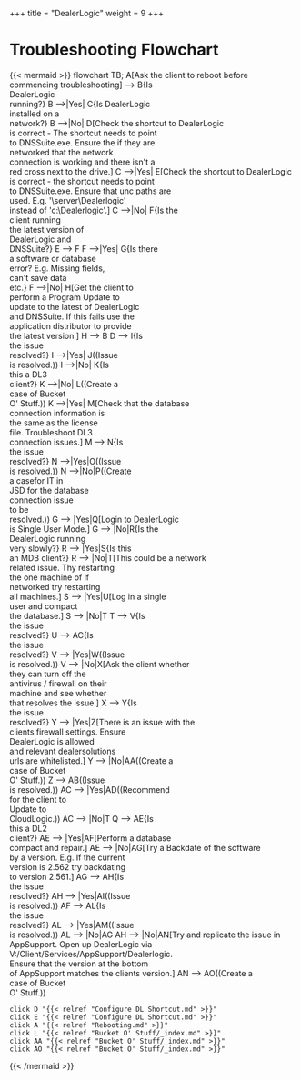+++
title = "DealerLogic"
weight = 9
+++

# Troubleshooting Flowchart

{{< mermaid >}}
flowchart TB;
    A[Ask the client to reboot before<br> commencing troubleshooting] --> B{Is <br>DealerLogic <br>running?}
    B -->|Yes| C{Is DealerLogic <br>installed on a <br>network?}
    B -->|No| D[Check the shortcut to DealerLogic <br>is correct - The shortcut needs to point <br>to DNSSuite.exe. Ensure the if they are <br>networked that the network <br>connection is working and there isn't a <br>red cross next to the drive.]
    C -->|Yes| E[Check the shortcut to DealerLogic <br>is correct - the shortcut needs to point <br>to DNSSuite.exe. Ensure that unc paths are <br>used. E.g. '\server\Dealerlogic'<br> instead of 'c:\Dealerlogic'.]
    C -->|No| F{Is the <br>client running <br>the latest version of <br>DealerLogic and <br>DNSSuite?}
    E --> F
    F -->|Yes| G{Is there<br> a software or database<br> error? E.g. Missing fields, <br>can't save data <br>etc.}
    F -->|No| H[Get the client to <br>perform a Program Update to <br>update to the latest of DealerLogic<br> and DNSSuite. If this fails use the <br>application distributor to provide<br> the latest version.]
    H --> B
    D --> I{Is <br>the issue <br>resolved?}
    I -->|Yes| J((Issue <br>is resolved.))
    I -->|No| K{Is <br>this a DL3<br> client?}
    K -->|No| L((Create a<br>case of Bucket<br>O' Stuff.))
    K -->|Yes| M[Check that the database<br>connection information is<br>the same as the license<br>file. Troubleshoot DL3<br>connection issues.]
    M --> N{Is<br>the issue<br>resolved?}
    N -->|Yes|O((Issue<br>is resolved.))
    N -->|No|P((Create<br> a casefor IT in <br>JSD for the database<br>connection issue<br>to be <br>resolved.))
    G --> |Yes|Q[Login to DealerLogic<br>is Single User Mode.]
    G --> |No|R{Is the<br>DealerLogic running<br>very slowly?}
    R --> |Yes|S{Is this<br>an MDB client?}
    R --> |No|T[This could be a network<br>related issue. Thy restarting<br>the one machine of if<br>networked try restarting<br>all machines.]
    S --> |Yes|U[Log in a single<br>user and compact<br>the database.]
    S --> |No|T
    T --> V{Is<br> the issue<br> resolved?}
    U --> AC{Is <br> the issue<br>resolved?}
    V --> |Yes|W((Issue<br>is resolved.))
    V --> |No|X[Ask the client whether<br>they can turn off the<br>antivirus / firewall on their<br> machine and see whether<br> that resolves the issue.]
    X --> Y{Is <br>the issue<br> resolved?}
    Y --> |Yes|Z[There is an issue with the<br>clients firewall settings. Ensure<br> DealerLogic is allowed <br> and relevant dealersolutions<br>urls are whitelisted.]
    Y --> |No|AA((Create a<br>case of Bucket<br>O' Stuff.))
    Z --> AB((Issue<br>is resolved.))
    AC --> |Yes|AD((Recommend<br>for the client to<br>Update to <br>CloudLogic.))
    AC --> |No|T
    Q --> AE{Is<br>this a DL2<br>client?}
    AE --> |Yes|AF[Perform a database<br>compact and repair.]
    AE --> |No|AG[Try a Backdate of the software<br>by a version. E.g. If the current <br>version is 2.562 try backdating<br>to version 2.561.]
    AG --> AH{Is<br>the issue<br>resolved?}
    AH --> |Yes|AI((Issue<br>is resolved.))
    AF --> AL{Is <br>the issue<br>resolved?}
    AL --> |Yes|AM((Issue<br>is resolved.))
    AL --> |No|AG
    AH --> |No|AN[Try and replicate the issue in<br> AppSupport. Open up DealerLogic via <br>V:/Client/Services/AppSupport/Dealerlogic.<br> Ensure that the version at the bottom <br>of AppSupport matches the clients version.]
    AN --> AO((Create a <br>case of Bucket<br>O' Stuff.))


    click D "{{< relref "Configure DL Shortcut.md" >}}"
    click E "{{< relref "Configure DL Shortcut.md" >}}"
    click A "{{< relref "Rebooting.md" >}}"
    click L "{{< relref "Bucket O' Stuff/_index.md" >}}"
    click AA "{{< relref "Bucket O' Stuff/_index.md" >}}"
    click AO "{{< relref "Bucket O' Stuff/_index.md" >}}"
  

{{< /mermaid >}}